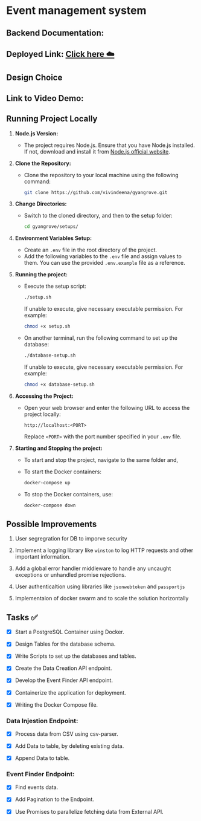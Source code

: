 # Event management system

## Backend Documentation: 

## Deployed Link: [Click here :cloud:](https://gyangrove-lnvv.onrender.com)


## Design Choice


## Link to Video Demo: 


## Running Project Locally

1. **Node.js Version:**
   - The project requires Node.js. Ensure that you have Node.js installed. If not, download and install it from [Node.js official website](https://nodejs.org/).

2. **Clone the Repository:**
   - Clone the repository to your local machine using the following command:
     ```bash
     git clone https://github.com/vivindeena/gyangrove.git
     ```

3. **Change Directories:**
   - Switch to the cloned directory, and then to the setup folder:
     ```bash
     cd gyangrove/setups/
     ```

4. **Environment Variables Setup:**
   - Create an `.env` file in the root directory of the project.
   - Add the following variables to the `.env` file and assign values to them. You can use the provided `.env.example` file as a reference.

5. **Running the project:**
   - Execute the setup script:
     ```bash
     ./setup.sh
     ```
     If unable to execute, give necessary executable permission. For example:
     ```bash
     chmod +x setup.sh
     ```

   - On another terminal, run the following command to set up the database:
     ```bash
     ./database-setup.sh
     ```
     If unable to execute, give necessary executable permission. For example:
     ```bash
     chmod +x database-setup.sh
     ```

6. **Accessing the Project:**
   - Open your web browser and enter the following URL to access the project locally:
     ```
     http://localhost:<PORT>
     ```
     Replace `<PORT>` with the port number specified in your `.env` file.

7. **Starting and Stopping the project:**
   - To start and stop the project, navigate to the same folder and,

   - To start the Docker containers:
     ```bash
     docker-compose up
     ```
   - To stop the Docker containers, use:
     ```bash
     docker-compose down
     ``` 

## Possible Improvements
1. User segregration for DB to imporve security

2. Implement a logging library like ```winston``` to log HTTP requests and other important information.

3. Add a global error handler middleware to handle any uncaught exceptions or unhandled promise rejections.

4. User authenticaltion using libraries like ```jsonwebtoken``` and ```passportjs``` 

5. Implementaion of docker swarm and to scale the solution horizontally


## Tasks :white_check_mark:
- [X] Start a PostgreSQL Container using Docker.

- [X] Design Tables for the database schema.

- [X] Write Scripts to set up the databases and tables.

- [X] Create the Data Creation API endpoint.

- [X] Develop the Event Finder API endpoint.

- [X] Containerize the application for deployment.

- [X] Writing the Docker Compose file.


### Data Injestion Endpoint:
- [X] Process data from CSV using csv-parser.

- [X] Add Data to table, by deleting existing data.

- [X] Append Data to table.


### Event Finder Endpoint: 
- [X] Find events data.

- [X] Add Pagination to the Endpoint.

- [X] Use Promises to parallelize fetching data from External API.

